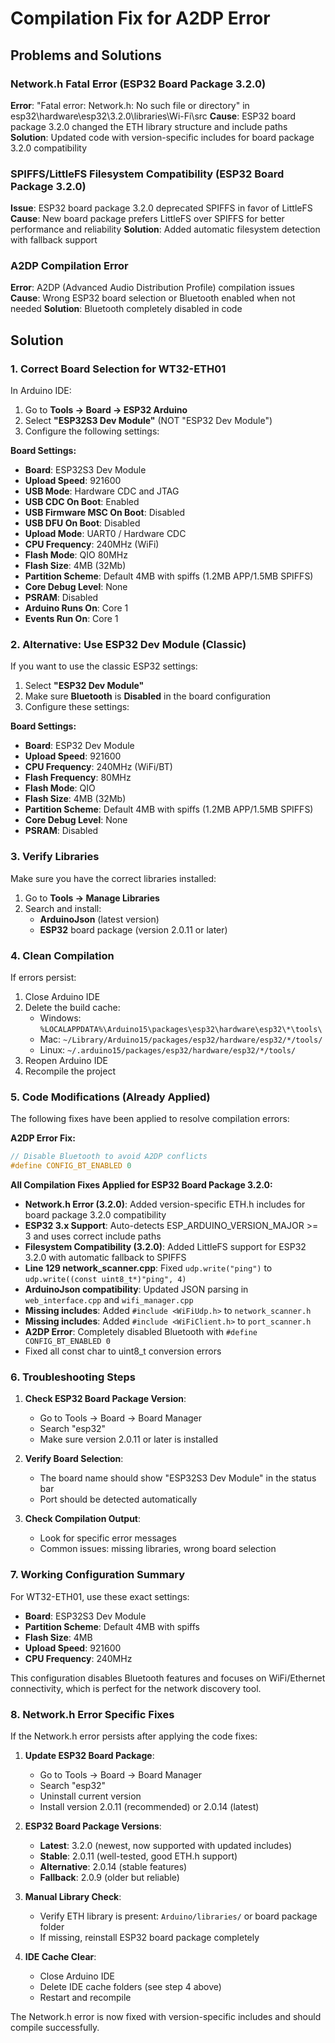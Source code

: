 # Compilation Fix for A2DP Error

## Problems and Solutions

### Network.h Fatal Error (ESP32 Board Package 3.2.0)
**Error**: "Fatal error: Network.h: No such file or directory" in esp32\hardware\esp32\3.2.0\libraries\Wi-Fi\src
**Cause**: ESP32 board package 3.2.0 changed the ETH library structure and include paths
**Solution**: Updated code with version-specific includes for board package 3.2.0 compatibility

### SPIFFS/LittleFS Filesystem Compatibility (ESP32 Board Package 3.2.0)
**Issue**: ESP32 board package 3.2.0 deprecated SPIFFS in favor of LittleFS
**Cause**: New board package prefers LittleFS over SPIFFS for better performance and reliability
**Solution**: Added automatic filesystem detection with fallback support

### A2DP Compilation Error  
**Error**: A2DP (Advanced Audio Distribution Profile) compilation issues
**Cause**: Wrong ESP32 board selection or Bluetooth enabled when not needed
**Solution**: Bluetooth completely disabled in code

## Solution

### 1. Correct Board Selection for WT32-ETH01

In Arduino IDE:
1. Go to **Tools → Board → ESP32 Arduino**
2. Select **"ESP32S3 Dev Module"** (NOT "ESP32 Dev Module")
3. Configure the following settings:

**Board Settings:**
- **Board**: ESP32S3 Dev Module
- **Upload Speed**: 921600
- **USB Mode**: Hardware CDC and JTAG
- **USB CDC On Boot**: Enabled
- **USB Firmware MSC On Boot**: Disabled
- **USB DFU On Boot**: Disabled
- **Upload Mode**: UART0 / Hardware CDC
- **CPU Frequency**: 240MHz (WiFi)
- **Flash Mode**: QIO 80MHz
- **Flash Size**: 4MB (32Mb)
- **Partition Scheme**: Default 4MB with spiffs (1.2MB APP/1.5MB SPIFFS)
- **Core Debug Level**: None
- **PSRAM**: Disabled
- **Arduino Runs On**: Core 1
- **Events Run On**: Core 1

### 2. Alternative: Use ESP32 Dev Module (Classic)

If you want to use the classic ESP32 settings:
1. Select **"ESP32 Dev Module"**
2. Make sure **Bluetooth** is **Disabled** in the board configuration
3. Configure these settings:

**Board Settings:**
- **Board**: ESP32 Dev Module
- **Upload Speed**: 921600
- **CPU Frequency**: 240MHz (WiFi/BT)
- **Flash Frequency**: 80MHz
- **Flash Mode**: QIO
- **Flash Size**: 4MB (32Mb)
- **Partition Scheme**: Default 4MB with spiffs (1.2MB APP/1.5MB SPIFFS)
- **Core Debug Level**: None
- **PSRAM**: Disabled

### 3. Verify Libraries

Make sure you have the correct libraries installed:
1. Go to **Tools → Manage Libraries**
2. Search and install:
   - **ArduinoJson** (latest version)
   - **ESP32** board package (version 2.0.11 or later)

### 4. Clean Compilation

If errors persist:
1. Close Arduino IDE
2. Delete the build cache:
   - Windows: `%LOCALAPPDATA%\Arduino15\packages\esp32\hardware\esp32\*\tools\`
   - Mac: `~/Library/Arduino15/packages/esp32/hardware/esp32/*/tools/`
   - Linux: `~/.arduino15/packages/esp32/hardware/esp32/*/tools/`
3. Reopen Arduino IDE
4. Recompile the project

### 5. Code Modifications (Already Applied)

The following fixes have been applied to resolve compilation errors:

**A2DP Error Fix:**
```cpp
// Disable Bluetooth to avoid A2DP conflicts
#define CONFIG_BT_ENABLED 0
```

**All Compilation Fixes Applied for ESP32 Board Package 3.2.0:**
- **Network.h Error (3.2.0)**: Added version-specific ETH.h includes for board package 3.2.0 compatibility
- **ESP32 3.x Support**: Auto-detects ESP_ARDUINO_VERSION_MAJOR >= 3 and uses correct include paths
- **Filesystem Compatibility (3.2.0)**: Added LittleFS support for ESP32 3.2.0 with automatic fallback to SPIFFS
- **Line 129 network_scanner.cpp**: Fixed `udp.write("ping")` to `udp.write((const uint8_t*)"ping", 4)`
- **ArduinoJson compatibility**: Updated JSON parsing in `web_interface.cpp` and `wifi_manager.cpp`
- **Missing includes**: Added `#include <WiFiUdp.h>` to `network_scanner.h`
- **Missing includes**: Added `#include <WiFiClient.h>` to `port_scanner.h`
- **A2DP Error**: Completely disabled Bluetooth with `#define CONFIG_BT_ENABLED 0`
- Fixed all const char to uint8_t conversion errors

### 6. Troubleshooting Steps

1. **Check ESP32 Board Package Version**:
   - Go to Tools → Board → Board Manager
   - Search "esp32"
   - Make sure version 2.0.11 or later is installed

2. **Verify Board Selection**:
   - The board name should show "ESP32S3 Dev Module" in the status bar
   - Port should be detected automatically

3. **Check Compilation Output**:
   - Look for specific error messages
   - Common issues: missing libraries, wrong board selection

### 7. Working Configuration Summary

For WT32-ETH01, use these exact settings:
- **Board**: ESP32S3 Dev Module
- **Partition Scheme**: Default 4MB with spiffs
- **Flash Size**: 4MB
- **Upload Speed**: 921600
- **CPU Frequency**: 240MHz

This configuration disables Bluetooth features and focuses on WiFi/Ethernet connectivity, which is perfect for the network discovery tool.

### 8. Network.h Error Specific Fixes

If the Network.h error persists after applying the code fixes:

1. **Update ESP32 Board Package**:
   - Go to Tools → Board → Board Manager
   - Search "esp32" 
   - Uninstall current version
   - Install version 2.0.11 (recommended) or 2.0.14 (latest)

2. **ESP32 Board Package Versions**:
   - **Latest**: 3.2.0 (newest, now supported with updated includes)
   - **Stable**: 2.0.11 (well-tested, good ETH.h support)  
   - **Alternative**: 2.0.14 (stable features)
   - **Fallback**: 2.0.9 (older but reliable)

3. **Manual Library Check**:
   - Verify ETH library is present: `Arduino/libraries/` or board package folder
   - If missing, reinstall ESP32 board package completely

4. **IDE Cache Clear**:
   - Close Arduino IDE
   - Delete IDE cache folders (see step 4 above)
   - Restart and recompile

The Network.h error is now fixed with version-specific includes and should compile successfully.